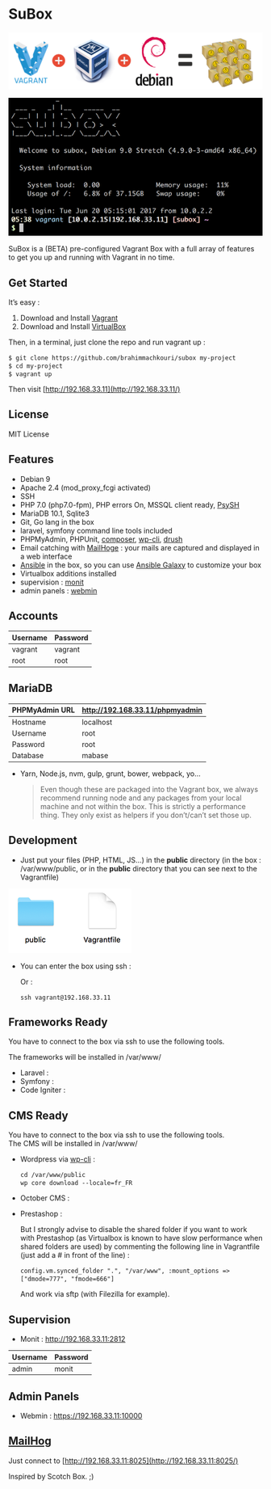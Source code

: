 # SuBox

![SuBoxes](https://raw.githubusercontent.com/brahimmachkouri/subox-infos/master/images/vagrant-virtualbox-debian.png)

![SuBox](https://raw.githubusercontent.com/brahimmachkouri/subox-infos/master/images/subox3.png)

SuBox is a \(BETA\) pre-configured Vagrant Box with a full array of features to get you up and running with Vagrant in no time.

## Get Started <a id="get-started"></a>

It’s easy :

1. Download and Install [Vagrant](https://www.vagrantup.com/downloads.html)
2. Download and Install [VirtualBox](https://www.virtualbox.org/wiki/Downloads)

Then, in a terminal, just clone the repo and run vagrant up :

```text
$ git clone https://github.com/brahimmachkouri/subox my-project
$ cd my-project
$ vagrant up
```

Then visit [http://192.168.33.11](http://192.168.33.11/)

## License <a id="license"></a>

MIT License

## Features <a id="features"></a>

* Debian 9
* Apache 2.4 \(mod\_proxy\_fcgi activated\)
* SSH
* PHP 7.0 \(php7.0-fpm\), PHP errors On, MSSQL client ready, [PsySH](http://psysh.org/)
* MariaDB 10.1, Sqlite3
* Git, Go lang in the box
* laravel, symfony command line tools included
* PHPMyAdmin, PHPUnit, [composer](https://getcomposer.org/doc/01-basic-usage.md), [wp-cli](https://make.wordpress.org/cli/handbook/quick-start/), [drush](http://www.drush.org/en/master/usage/)
* Email catching with [MailHoge](https://github.com/mailhog/MailHog) : your mails are captured and displayed in a web interface
* [Ansible](https://www.ansible.com/) in the box, so you can use [Ansible Galaxy](https://galaxy.ansible.com/list#/roles?page=1&page_size=40&order=-download_count,name) to customize your box
* Virtualbox additions installed
* supervision : [monit](https://mmonit.com/monit)
* admin panels : [webmin](http://www.webmin.com/)

## Accounts <a id="accounts"></a>

| Username | Password |
| :--- | :--- |
| vagrant | vagrant |
| root | root |

## MariaDB <a id="mariadb"></a>

| PHPMyAdmin URL | http://192.168.33.11/phpmyadmin |
| :--- | :--- |
| Hostname | localhost |
| Username | root |
| Password | root |
| Database | mabase |

* Yarn, Node.js, nvm, gulp, grunt, bower, webpack, yo…

  > Even though these are packaged into the Vagrant box, we always recommend running node and any packages from your local machine and not within the box. This is strictly a performance thing. They only exist as helpers if you don’t/can’t set those up.

## Development <a id="development"></a>

* Just put your files \(PHP, HTML, JS…\) in the **public** directory \(in the box : /var/www/public, or in the **public** directory that you can see next to the Vagrantfile\)

![Public directory](https://raw.githubusercontent.com/brahimmachkouri/subox-infos/master/images/public4.png)

* You can enter the box using ssh :

  Or :

  ```text
  ssh vagrant@192.168.33.11
  ```

## Frameworks Ready <a id="frameworks-ready"></a>

You have to connect to the box via ssh to use the following tools.

The frameworks will be installed in /var/www/

* Laravel :
* Symfony :
* Code Igniter :

## CMS Ready <a id="cms-ready"></a>

You have to connect to the box via ssh to use the following tools.  
 The CMS will be installed in /var/www/

* Wordpress via [wp-cli](https://make.wordpress.org/cli/handbook/quick-start/) :

  ```text
  cd /var/www/public
  wp core download --locale=fr_FR
  ```

* October CMS :
* Prestashop :

  But I strongly advise to disable the shared folder if you want to work with Prestashop \(as Virtualbox is known to have slow performance when shared folders are used\) by commenting the following line in Vagrantfile \(just add a \# in front of the line\) :

  ```text
  config.vm.synced_folder ".", "/var/www", :mount_options => ["dmode=777", "fmode=666"]  
  ```

  And work via sftp \(with Filezilla for example\).

## Supervision <a id="supervision"></a>

* Monit : http://192.168.33.11:2812

| Username | Password |
| :--- | :--- |
| admin | monit |

## Admin Panels <a id="admin-panels"></a>

* Webmin : https://192.168.33.11:10000

## [MailHog](https://github.com/mailhog/MailHog) <a id="mailhog"></a>

Just connect to [http://192.168.33.11:8025](http://192.168.33.11:8025/)

Inspired by Scotch Box. ;\)

